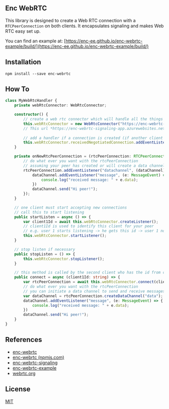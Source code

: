 ## Enc WebRTC

This library is designed to create a Web RTC connection with a `RTCPeerConnection` on both clients.
It encapsulates signaling and makes Web RTC easy set up.

You can find an example at: [https://enc-ee.github.io/enc-webrtc-example/build/](https://enc-ee.github.io/enc-webrtc-example/build/)

## Installation

`npm install --save enc-webrtc`

## How To

```typescript
class MyWebRtcHandler {
    private webRtcConnector: WebRtcConnector;

    constructor() {
        // create a web rtc connector which will handle all the things
        this.webRtcConnector = new WebRtcConnector("https://enc-webrtc-signaling-app.azurewebsites.net");
        // This url *https://enc-webrtc-signaling-app.azurewebsites.net* runs a simple server used for signaling. You can use my server with this url or host your own using this code: https://github.com/Enc-EE/enc-webrtc-signaling
        
        // add a handler if a connection is created (if another client connects to you)
        this.webRtcConnector.receivedNegotiatedConnection.addEventListener(this.onNewRtcPeerConnection);
    }

    private onNewRtcPeerConnection = (rtcPeerConnection: RTCPeerConnection) =>{
        // do what ever you want with the rtcPeerConnection
        // assuming your peer has created or will create a data channel you can handle messages
        rtcPeerConnection.addEventListener("datachannel", (dataChannel) => {
            dataChannel.addEventListener("message", (e: MessageEvent) => {
                console.log("received message: " + e.data);
            })
            dataChannel.send("Hi peer!");
        });
    }

    // one client must start accepting new connections
    // call this to start listening
    public startListen = async () => {
        var client1Id = await this.webRtcConnector.createListener();
        // client1Id is used to identify this client for your peer
        // e.g. user 1 starts listening -> he gets this id -> user 1 now has to give it to peer 2
        this.webRtcConnector.startListener();
    }

    // stop listen if necessary
    public stopListen = () => {
        this.webRtcConnector.stopListener();
    }

    // this method is called by the second client who has the id from client 1
    public connect = async (client1Id: string) => {
        var rtcPeerConnection = await this.webRtcConnector.connect(client1Id)
        // do what ever you want with the rtcPeerConnection
        // you can initiate a data channel to send and receive messages
        var dataChannel = rtcPeerConnection.createDataChannel("data");
        dataChannel.addEventListener("message", (e: MessageEvent) => {
            console.log("received message: " + e.data);
        })
        dataChannel.send("Hi peer!");
    }
}
```

## References

* [enc-webrtc](https://github.com/Enc-EE/enc-webrtc)
* [enc-webrtc (npmjs.com)](https://www.npmjs.com/package/enc-webrtc)
* [enc-webrtc-signaling](https://github.com/Enc-EE/enc-webrtc-signaling)
* [enc-webrtc-example](https://github.com/Enc-EE/enc-webrtc-example)
* [webrtc.org](https://webrtc.org/)

## License

[MIT](https://github.com/Enc-EE/enc-webrtc/blob/master/LICENSE)